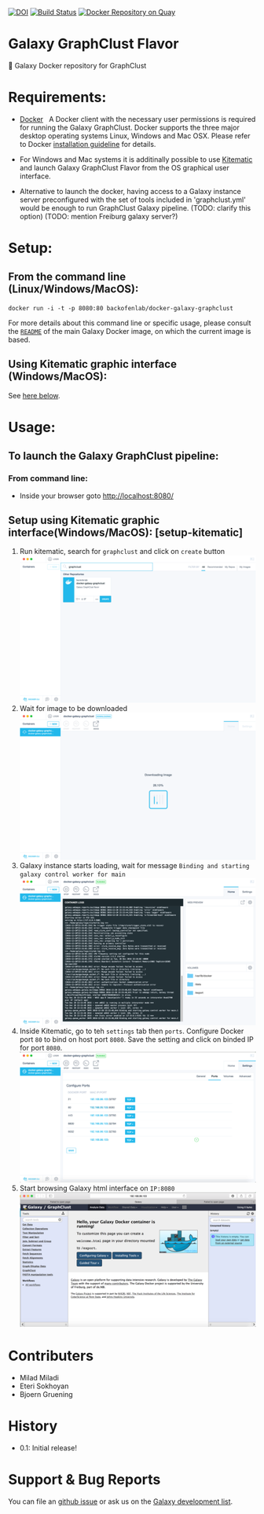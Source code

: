 [![DOI](https://zenodo.org/badge/5466/bgruening/docker-galaxy-stable.svg)](https://zenodo.org/badge/latestdoi/5466/bgruening/docker-galaxy-stable)
[![Build Status](https://travis-ci.org/BackofenLab/docker-galaxy-graphclust.svg?branch=master)](https://travis-ci.org/BackofenLab/docker-galaxy-graphclust)
[![Docker Repository on Quay](https://quay.io/repository/bgruening/galaxy-graphclust/status "Docker Repository on Quay")](https://quay.io/repository/bgruening/galaxy-graphclust)

Galaxy GraphClust Flavor
========================

:whale: Galaxy Docker repository for GraphClust

# Requirements:

 - [Docker](https://docs.docker.com/installation/)
   A Docker client with the necessary user permissions is required for running the Galaxy GraphClust. Docker supports the three major desktop operating systems  Linux, Windows and Mac OSX. Please refer to Docker [installation guideline](https://docs.docker.com/installation/) for details.

- For Windows and Mac systems it is additinally possible to use [Kitematic](https://kitematic.com/) and launch Galaxy GraphClust Flavor from the OS graphical user interface.

- Alternative to launch the docker, having access to a Galaxy instance server preconfigured with the set of tools included in 'graphclust.yml' would be enough to run GraphClust Galaxy pipeline. (TODO: clarify this option) (TODO: mention Freiburg galaxy server?)

# Setup:

## From the command line (Linux/Windows/MacOS):

```
docker run -i -t -p 8080:80 backofenlab/docker-galaxy-graphclust
```

For more details about this command line or specific usage, please consult the
[`README`](https://github.com/bgruening/docker-galaxy-stable/blob/master/README.md) of the main Galaxy Docker image, on which the current image is based.

## Using Kitematic graphic interface (Windows/MacOS):
See [here below](#setup-using-kitematic-graphic-interfacewindowsmacos-setup-kitematic).

# Usage:

## To launch the Galaxy GraphClust pipeline:

### From command line:
* Inside your browser goto [http://localhost:8080/](http://localhost:8080/)

## Setup using Kitematic graphic interface(Windows/MacOS): [setup-kitematic] ##

1. Run kitematic,  search for `graphclust` and click on `create` button
![](./kitematic/kitematic-1.png)
2. Wait for image to be downloaded
![](./kitematic/kitematic-2.png)
3. Galaxy instance starts loading, wait for message `Binding and starting galaxy control worker for main` 
![](./kitematic/kitematic-32.png)
4. Inside Kitematic, go to teh `settings` tab then `ports`. Configure Docker port `80` to bind on host port `8080`. Save the setting and click on binded IP for port `8080`.
![](./kitematic/kitematic-4.png)
5. Start browsing Galaxy html interface on `IP:8080`
![](./kitematic/kitematic-5.png)




# Contributers

 - Milad Miladi
 - Eteri Sokhoyan
 - Bjoern Gruening


# History

 - 0.1: Initial release!


# Support & Bug Reports

You can file an [github issue](https://github.com/BackofenLab/docker-galaxy-graphclust/issues) or ask us on the [Galaxy development list](http://lists.bx.psu.edu/listinfo/galaxy-dev).
